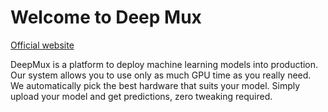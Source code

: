 # Welcome to Deep Mux 

[Official website](https://deepmux.com)

DeepMux is a platform to deploy machine learning models into production. 
Our system allows you to use only as much GPU time as you really need. 
We automatically pick the best hardware that suits your model. 
Simply upload your model and get predictions, zero tweaking required.
